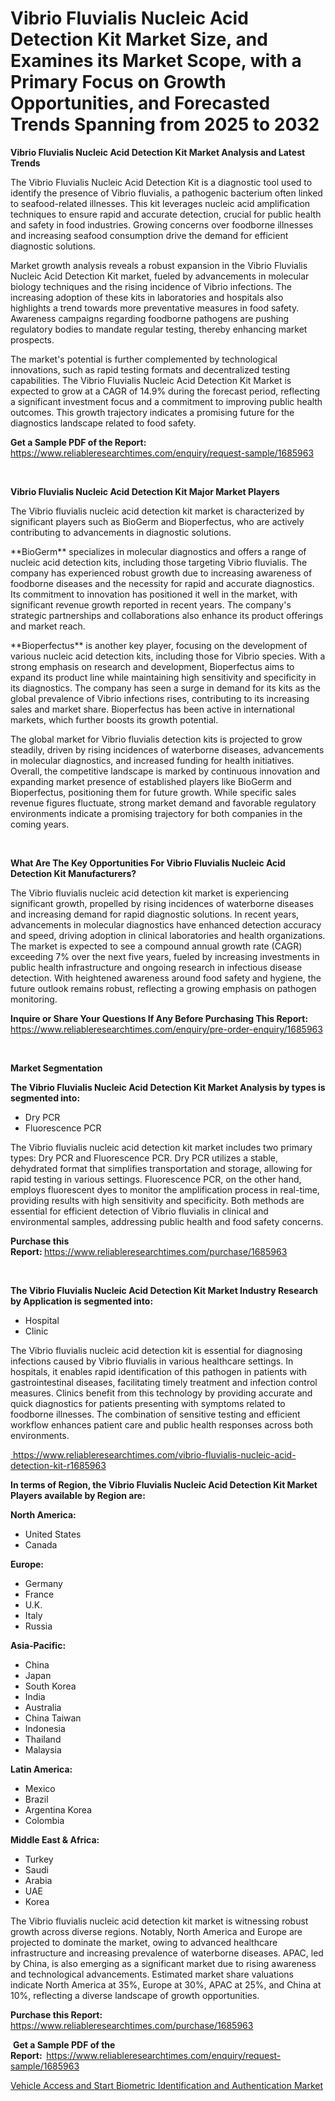 <p><h1>Vibrio Fluvialis Nucleic Acid Detection Kit Market Size, and Examines its Market Scope, with a Primary Focus on Growth Opportunities, and Forecasted Trends Spanning from 2025 to 2032</h1></p><p><strong>Vibrio Fluvialis Nucleic Acid Detection Kit Market Analysis and Latest Trends</strong></p>
<p><p>The Vibrio Fluvialis Nucleic Acid Detection Kit is a diagnostic tool used to identify the presence of Vibrio fluvialis, a pathogenic bacterium often linked to seafood-related illnesses. This kit leverages nucleic acid amplification techniques to ensure rapid and accurate detection, crucial for public health and safety in food industries. Growing concerns over foodborne illnesses and increasing seafood consumption drive the demand for efficient diagnostic solutions.</p><p>Market growth analysis reveals a robust expansion in the Vibrio Fluvialis Nucleic Acid Detection Kit market, fueled by advancements in molecular biology techniques and the rising incidence of Vibrio infections. The increasing adoption of these kits in laboratories and hospitals also highlights a trend towards more preventative measures in food safety. Awareness campaigns regarding foodborne pathogens are pushing regulatory bodies to mandate regular testing, thereby enhancing market prospects.</p><p>The market's potential is further complemented by technological innovations, such as rapid testing formats and decentralized testing capabilities. The Vibrio Fluvialis Nucleic Acid Detection Kit Market is expected to grow at a CAGR of 14.9% during the forecast period, reflecting a significant investment focus and a commitment to improving public health outcomes. This growth trajectory indicates a promising future for the diagnostics landscape related to food safety.</p></p>
<p><strong>Get a Sample PDF of the Report:&nbsp;</strong> <a href="https://www.reliableresearchtimes.com/enquiry/request-sample/1685963?utm_campaign=2275&utm_medium=2&utm_source=Github&utm_content=ia&utm_term=24032025&utm_id=vibrio-fluvialis-nucleic-acid-detection-kit">https://www.reliableresearchtimes.com/enquiry/request-sample/1685963</a></p>
<p>&nbsp;</p>
<p><strong>Vibrio Fluvialis Nucleic Acid Detection Kit Major Market Players</strong></p>
<p><p>The Vibrio fluvialis nucleic acid detection kit market is characterized by significant players such as BioGerm and Bioperfectus, who are actively contributing to advancements in diagnostic solutions.</p><p>**BioGerm** specializes in molecular diagnostics and offers a range of nucleic acid detection kits, including those targeting Vibrio fluvialis. The company has experienced robust growth due to increasing awareness of foodborne diseases and the necessity for rapid and accurate diagnostics. Its commitment to innovation has positioned it well in the market, with significant revenue growth reported in recent years. The company's strategic partnerships and collaborations also enhance its product offerings and market reach.</p><p>**Bioperfectus** is another key player, focusing on the development of various nucleic acid detection kits, including those for Vibrio species. With a strong emphasis on research and development, Bioperfectus aims to expand its product line while maintaining high sensitivity and specificity in its diagnostics. The company has seen a surge in demand for its kits as the global prevalence of Vibrio infections rises, contributing to its increasing sales and market share. Bioperfectus has been active in international markets, which further boosts its growth potential.</p><p>The global market for Vibrio fluvialis detection kits is projected to grow steadily, driven by rising incidences of waterborne diseases, advancements in molecular diagnostics, and increased funding for health initiatives. Overall, the competitive landscape is marked by continuous innovation and expanding market presence of established players like BioGerm and Bioperfectus, positioning them for future growth. While specific sales revenue figures fluctuate, strong market demand and favorable regulatory environments indicate a promising trajectory for both companies in the coming years.</p></p>
<p>&nbsp;</p>
<p><strong>What Are The Key Opportunities For Vibrio Fluvialis Nucleic Acid Detection Kit Manufacturers?</strong></p>
<p><p>The Vibrio fluvialis nucleic acid detection kit market is experiencing significant growth, propelled by rising incidences of waterborne diseases and increasing demand for rapid diagnostic solutions. In recent years, advancements in molecular diagnostics have enhanced detection accuracy and speed, driving adoption in clinical laboratories and health organizations. The market is expected to see a compound annual growth rate (CAGR) exceeding 7% over the next five years, fueled by increasing investments in public health infrastructure and ongoing research in infectious disease detection. With heightened awareness around food safety and hygiene, the future outlook remains robust, reflecting a growing emphasis on pathogen monitoring.</p></p>
<p><strong>Inquire or Share Your Questions If Any Before Purchasing This Report:</strong> <a href="https://www.reliableresearchtimes.com/enquiry/pre-order-enquiry/1685963?utm_campaign=2275&utm_medium=2&utm_source=Github&utm_content=ia&utm_term=24032025&utm_id=vibrio-fluvialis-nucleic-acid-detection-kit">https://www.reliableresearchtimes.com/enquiry/pre-order-enquiry/1685963</a></p>
<p>&nbsp;</p>
<p><strong>Market Segmentation</strong></p>
<p><strong>The Vibrio Fluvialis Nucleic Acid Detection Kit Market Analysis by types is segmented into:</strong></p>
<p><ul><li>Dry PCR</li><li>Fluorescence PCR</li></ul></p>
<p><p>The Vibrio fluvialis nucleic acid detection kit market includes two primary types: Dry PCR and Fluorescence PCR. Dry PCR utilizes a stable, dehydrated format that simplifies transportation and storage, allowing for rapid testing in various settings. Fluorescence PCR, on the other hand, employs fluorescent dyes to monitor the amplification process in real-time, providing results with high sensitivity and specificity. Both methods are essential for efficient detection of Vibrio fluvialis in clinical and environmental samples, addressing public health and food safety concerns.</p></p>
<p><strong>Purchase this Report:&nbsp;</strong><a href="https://www.reliableresearchtimes.com/purchase/1685963?utm_campaign=2275&utm_medium=2&utm_source=Github&utm_content=ia&utm_term=24032025&utm_id=vibrio-fluvialis-nucleic-acid-detection-kit">https://www.reliableresearchtimes.com/purchase/1685963</a></p>
<p>&nbsp;</p>
<p><strong>The Vibrio Fluvialis Nucleic Acid Detection Kit Market Industry Research by Application is segmented into:</strong></p>
<p><ul><li>Hospital</li><li>Clinic</li></ul></p>
<p><p>The Vibrio fluvialis nucleic acid detection kit is essential for diagnosing infections caused by Vibrio fluvialis in various healthcare settings. In hospitals, it enables rapid identification of this pathogen in patients with gastrointestinal diseases, facilitating timely treatment and infection control measures. Clinics benefit from this technology by providing accurate and quick diagnostics for patients presenting with symptoms related to foodborne illnesses. The combination of sensitive testing and efficient workflow enhances patient care and public health responses across both environments.</p></p>
<p><a href="https://www.reliableresearchtimes.com/vibrio-fluvialis-nucleic-acid-detection-kit-r1685963?utm_campaign=2275&utm_medium=2&utm_source=Github&utm_content=ia&utm_term=24032025&utm_id=vibrio-fluvialis-nucleic-acid-detection-kit">&nbsp;https://www.reliableresearchtimes.com/vibrio-fluvialis-nucleic-acid-detection-kit-r1685963</a></p>
<p><strong>In terms of Region, the Vibrio Fluvialis Nucleic Acid Detection Kit Market Players available by Region are:</strong></p>
<p>
    <p> <strong> North America: </strong>
        <ul>
            <li>United States</li>
            <li>Canada</li>
        </ul>
        </p> 
    <p> <strong> Europe: </strong>
        <ul>
            <li>Germany</li>
            <li>France</li>
            <li>U.K.</li>
            <li>Italy</li>
            <li>Russia</li>
        </ul>
        </p> 
    <p> <strong> Asia-Pacific: </strong>
        <ul>
            <li>China</li>
            <li>Japan</li>
            <li>South Korea</li>
            <li>India</li>
            <li>Australia</li>
            <li>China Taiwan</li>
            <li>Indonesia</li>
            <li>Thailand</li>
            <li>Malaysia</li>
        </ul>
        </p> 
    <p> <strong> Latin America: </strong>
        <ul>
            <li>Mexico</li>
            <li>Brazil</li>
            <li>Argentina Korea</li>
            <li>Colombia</li>
        </ul>
        </p> 
    <p> <strong> Middle East & Africa: </strong>
        <ul>
            <li>Turkey</li>
            <li>Saudi</li>
            <li>Arabia</li>
            <li>UAE</li>
            <li>Korea</li>
        </ul>
    </p>
    </p>
<p><p>The Vibrio fluvialis nucleic acid detection kit market is witnessing robust growth across diverse regions. Notably, North America and Europe are projected to dominate the market, owing to advanced healthcare infrastructure and increasing prevalence of waterborne diseases. APAC, led by China, is also emerging as a significant market due to rising awareness and technological advancements. Estimated market share valuations indicate North America at 35%, Europe at 30%, APAC at 25%, and China at 10%, reflecting a diverse landscape of growth opportunities.</p></p>
<p><strong>Purchase this Report: </strong><a href="https://www.reliableresearchtimes.com/purchase/1685963?utm_campaign=2275&utm_medium=2&utm_source=Github&utm_content=ia&utm_term=24032025&utm_id=vibrio-fluvialis-nucleic-acid-detection-kit">https://www.reliableresearchtimes.com/purchase/1685963</a></p>
<p>&nbsp;<strong>Get a Sample PDF of the Report:&nbsp;&nbsp;</strong><a href="https://www.reliableresearchtimes.com/enquiry/request-sample/1685963?utm_campaign=2275&utm_medium=2&utm_source=Github&utm_content=ia&utm_term=24032025&utm_id=vibrio-fluvialis-nucleic-acid-detection-kit">https://www.reliableresearchtimes.com/enquiry/request-sample/1685963</a></p>
<p><strong></strong></p>
<p><p><a href="https://github.com/scaseiargas/Market-Research-Report-List-1/blob/main/vehicle-access-and-start-biometric-identification-and-authentication-market.md?utm_campaign=2275&utm_medium=2&utm_source=Github&utm_content=ia&utm_term=24032025&utm_id=vibrio-fluvialis-nucleic-acid-detection-kit">Vehicle Access and Start Biometric Identification and Authentication Market</a></p></p>